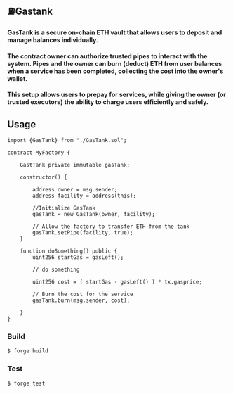 ## ⛽Gastank

#### GasTank is a secure on-chain ETH vault that allows users to deposit and manage balances individually.
#### The contract owner can authorize trusted pipes to interact with the system. Pipes and the owner can burn (deduct) ETH from user balances when a service has been completed, collecting the cost into the owner's wallet.
#### This setup allows users to prepay for services, while giving the owner (or trusted executors) the ability to charge users efficiently and safely.


## Usage

```solidity
import {GasTank} from "./GasTank.sol";

contract MyFactory {
    
    GastTank private immutable gasTank;

    constructor() {
        
        address owner = msg.sender;
        address facility = address(this);
        
        //Initialize GasTank
        gasTank = new GasTank(owner, facility);
        
        // Allow the factory to transfer ETH from the tank
        gasTank.setPipe(facility, true);
    }

    function doSomething() public {
        uint256 startGas = gasLeft();

        // do something

        uint256 cost = ( startGas - gasLeft() ) * tx.gasprice;
        
        // Burn the cost for the service
        gasTank.burn(msg.sender, cost);
        
    }
}
```

### Build

```shell
$ forge build
```

### Test

```shell
$ forge test
```
